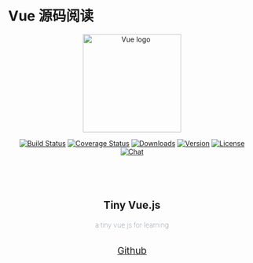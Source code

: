 # Vue 源码阅读 <Badge text="Github开源"/>

<p align="center"><a href="https://vuejs.org" target="_blank" rel="noopener noreferrer"><img width="200" src="https://vuejs.org/images/logo.png" alt="Vue logo"></a></p>

<p align="center">
  <a href="https://circleci.com/gh/vuejs/vue/tree/dev"><img src="https://img.shields.io/circleci/project/github/vuejs/vue/dev.svg?sanitize=true" alt="Build Status"></a>
  <a href="https://codecov.io/github/vuejs/vue?branch=dev"><img src="https://img.shields.io/codecov/c/github/vuejs/vue/dev.svg?sanitize=true" alt="Coverage Status"></a>
  <a href="https://npmcharts.com/compare/vue?minimal=true"><img src="https://img.shields.io/npm/dm/vue.svg?sanitize=true" alt="Downloads"></a>
  <a href="https://www.npmjs.com/package/vue"><img src="https://img.shields.io/npm/v/vue.svg?sanitize=true" alt="Version"></a>
  <a href="https://www.npmjs.com/package/vue"><img src="https://img.shields.io/npm/l/vue.svg?sanitize=true" alt="License"></a>
  <a href="https://chat.vuejs.org/"><img src="https://img.shields.io/badge/chat-on%20discord-7289da.svg?sanitize=true" alt="Chat"></a>
  <br>
</p>

<h2 align="center" style="margin: 0;padding-top: 4.6rem;border-bottom:none">Tiny Vue.js</h2>

<h4 align="center" style="color: #2c3e50;font-weight: lighter;">a tiny vue.js for learning</h4>

<a style="display: flex;justify-content: center;font-size: 1.2rem;text-decoration:underline;margin-top:2rem" href="https://github.com/jonny-wei/tiny-vue">Github</a>
